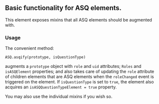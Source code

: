 ## Basic functionality for ASQ elements.
This element exposes mixins that all ASQ elements should be augmented with.

### Usage
The convenient method: 

```
ASQ.asqify(prototype, isQuestionType)
```

augments a `prototype` object with `role` and `uid` attributes; `Roles` and `isASQElement` properties; and also takes care of updating the `role` attribute of children elements that are ASQ elements when the  `roleChanged` event is triggered on the element. If `isQuestionType` is set to `true`, the element also acquires an `isASQQuestionTypeElement = true` property.

You may also use the individual mixins if you wish so.
